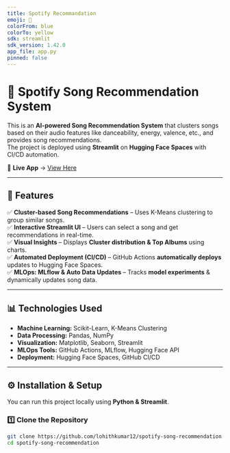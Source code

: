 ```yaml
---
title: Spotify Recommandation
emoji: 🐨
colorFrom: blue
colorTo: yellow
sdk: streamlit
sdk_version: 1.42.0
app_file: app.py
pinned: false
---
```

# 🎵 Spotify Song Recommendation System

This is an **AI-powered Song Recommendation System** that clusters songs based on their audio features like danceability, energy, valence, etc., and provides song recommendations.  
The project is deployed using **Streamlit** on **Hugging Face Spaces** with CI/CD automation.

🔗 **Live App** → [View Here](https://huggingface.co/spaces/lohithkumar01/spotify-song-recommendation)  

---

## 🚀 Features
✅ **Cluster-based Song Recommendations** – Uses K-Means clustering to group similar songs.  
✅ **Interactive Streamlit UI** – Users can select a song and get recommendations in real-time.  
✅ **Visual Insights** – Displays **Cluster distribution & Top Albums** using charts.  
✅ **Automated Deployment (CI/CD)** – GitHub Actions **automatically deploys** updates to Hugging Face Spaces.  
✅ **MLOps: MLflow & Auto Data Updates** – Tracks **model experiments** & dynamically updates song data.

---

## 📊 **Technologies Used**
- **Machine Learning:** Scikit-Learn, K-Means Clustering
- **Data Processing:** Pandas, NumPy
- **Visualization:** Matplotlib, Seaborn, Streamlit
- **MLOps Tools:** GitHub Actions, MLflow, Hugging Face API
- **Deployment:** Hugging Face Spaces, GitHub CI/CD

---

## ⚙️ **Installation & Setup**
You can run this project locally using **Python & Streamlit**.

### **1️⃣ Clone the Repository**
```bash
git clone https://github.com/lohithkumar12/spotify-song-recommendation.git
cd spotify-song-recommendation
